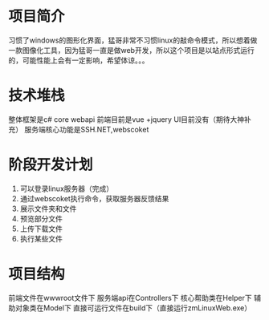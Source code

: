 # 项目简介
习惯了windows的图形化界面，猛哥非常不习惯linux的敲命令模式，所以想着做一款图像化工具，因为猛哥一直是做web开发，所以这个项目是以站点形式运行的，可能性能上会有一定影响，希望体谅。。。
# 技术堆栈
整体框架是c# core webapi
前端目前是vue +jquery 
UI目前没有（期待大神补充）
服务端核心功能是SSH.NET,webscoket
# 阶段开发计划
1. 可以登录linux服务器（完成）
2. 通过webscoket执行命令，获取服务器反馈结果
3. 展示文件夹和文件
4. 预览部分文件
5. 上传下载文件
6. 执行某些文件
# 项目结构
前端文件在wwwroot文件下
服务端api在Controllers下
核心帮助类在Helper下
辅助对象类在Model下
直接可运行文件在build下（直接运行zmLinuxWeb.exe）
